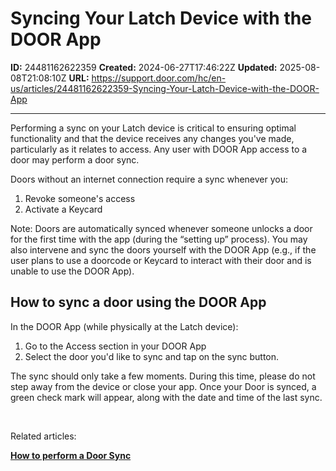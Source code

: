 # Syncing Your Latch Device with the DOOR App

**ID:** 24481162622359
**Created:** 2024-06-27T17:46:22Z
**Updated:** 2025-08-08T21:08:10Z
**URL:** https://support.door.com/hc/en-us/articles/24481162622359-Syncing-Your-Latch-Device-with-the-DOOR-App

---

<p class="p1"><span class="s1">Performing a sync on your Latch device is critical to ensuring optimal functionality and that the device receives any changes you've made, particularly as it relates to access. Any user with DOOR App access to a door may perform a door sync.</span></p>
<p class="p1"><span class="s1">Doors without an internet connection require a sync whenever you:<br></span></p>
<ol>
<li class="p1">Revoke someone's access</li>
<li class="p1">Activate a Keycard </li>
</ol>
<p class="p1"><span class="s1">Note: Doors are automatically synced whenever someone unlocks a door for the first time with the app (during the “setting up” process). You may also intervene and sync the doors yourself with the DOOR App (e.g., if the user plans to use a doorcode or Keycard to interact with their door and is unable to use the DOOR App).</span></p>
<h2 id="h_01HGJVMYMST8NRK7DG982CSNFR">How to sync a door using the DOOR App</h2>
<p>In the DOOR App (while physically at the Latch device):</p>
<ol>
<li>Go to the Access section in your DOOR App</li>
<li>Select the door you'd like to sync and tap on the sync button.</li>
</ol>
<p>The sync should only take a few moments. During this time, please do not step away from the device or close your app. Once your Door is synced, a green check mark will appear, along with the date and time of the last sync.</p>
<p> </p>
<p>Related articles:</p>
<p><strong><span class="wysiwyg-underline"><a href="https://support.door.com/hc/en-us/articles/24658744817303-How-to-perform-a-Door-Update">How to perform a Door Sync</a></span></strong></p>
